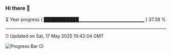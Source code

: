 ### Hi there 👋

⏳ Year progress { ███████████▁▁▁▁▁▁▁▁▁▁▁▁▁▁▁▁▁▁▁ } 37.38 %

---

⏰ Updated on Sat, 17 May 2025 10:42:04 GMT

![Progress Bar CI](https://github.com/IshwaranRudhara/GIT-ACTION/workflows/Progress%20Bar%20CI/badge.svg)
